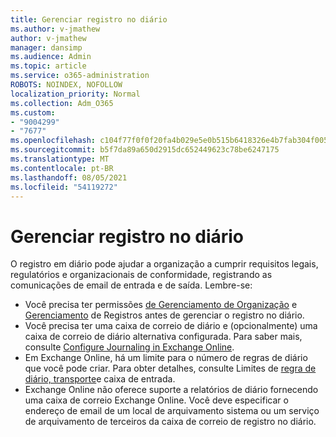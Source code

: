 ```yaml
---
title: Gerenciar registro no diário
ms.author: v-jmathew
author: v-jmathew
manager: dansimp
ms.audience: Admin
ms.topic: article
ms.service: o365-administration
ROBOTS: NOINDEX, NOFOLLOW
localization_priority: Normal
ms.collection: Adm_O365
ms.custom:
- "9004299"
- "7677"
ms.openlocfilehash: c104f77f0f0f20fa4b029e5e0b515b6418326e4b7fab304f005fb67a18e2202a
ms.sourcegitcommit: b5f7da89a650d2915dc652449623c78be6247175
ms.translationtype: MT
ms.contentlocale: pt-BR
ms.lasthandoff: 08/05/2021
ms.locfileid: "54119272"
---
```

# <a name="manage-journaling"></a>Gerenciar registro no diário

O registro em diário pode ajudar a organização a cumprir requisitos legais, regulatórios e organizacionais de conformidade, registrando as comunicações de email de entrada e de saída. Lembre-se:

* Você precisa ter permissões [de Gerenciamento de Organização](https://go.microsoft.com/fwlink/?linkid=2115259) e [Gerenciamento](https://go.microsoft.com/fwlink/?linkid=2115469) de Registros antes de gerenciar o registro no diário.
* Você precisa ter uma caixa de correio de diário e (opcionalmente) uma caixa de correio de diário alternativa configurada. Para saber mais, consulte [Configure Journaling in Exchange Online](https://go.microsoft.com/fwlink/?linkid=2115260).
* Em Exchange Online, há um limite para o número de regras de diário que você pode criar. Para obter detalhes, consulte Limites de [regra de diário, transporte](https://go.microsoft.com/fwlink/?linkid=2115261)e caixa de entrada.
* Exchange Online não oferece suporte a relatórios de diário fornecendo uma caixa de correio Exchange Online. Você deve especificar o endereço de email de um local de arquivamento sistema ou um serviço de arquivamento de terceiros da caixa de correio de registro no diário.
